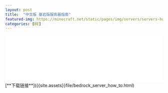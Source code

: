 ```yaml
---
layout: post
title:  "中文版 基岩版服务器指南"
featured-img: https://minecraft.net/static/pages/img/servers/servers-hub-3.3048acef5b82.png
categories: [BE]
---
```


<iframe src="{{site.assets}}}file/bedrock_server_how_to.html" width="100%" style="border: none;"></iframe>
[**下载链接**]({{site.assets}}file/bedrock_server_how_to.html)

